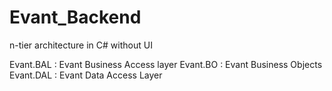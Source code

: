 # Evant_Backend
n-tier architecture in C# without UI

Evant.BAL : Evant Business Access layer
Evant.BO  : Evant Business Objects
Evant.DAL : Evant Data Access Layer
